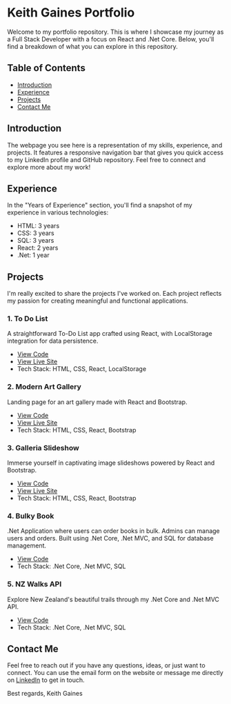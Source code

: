 # Keith Gaines Portfolio

Welcome to my portfolio repository. This is where I showcase my journey as a Full Stack Developer with a focus on React and .Net Core. Below, you'll find a breakdown of what you can explore in this repository.

## Table of Contents

- [Introduction](#introduction)
- [Experience](#experience)
- [Projects](#projects)
- [Contact Me](#contact-me)

## Introduction

The webpage you see here is a representation of my skills, experience, and projects. It features a responsive navigation bar that gives you quick access to my LinkedIn profile and GitHub repository. Feel free to connect and explore more about my work!

## Experience

In the "Years of Experience" section, you'll find a snapshot of my experience in various technologies:

- HTML: 3 years
- CSS: 3 years
- SQL: 3 years
- React: 2 years
- .Net: 1 year

## Projects

I'm really excited to share the projects I've worked on. Each project reflects my passion for creating meaningful and functional applications.

### 1. To Do List

A straightforward To-Do List app crafted using React, with LocalStorage integration for data persistence.

- [View Code](https://github.com/keithgaines/todolist_react)
- [View Live Site](https://todolisttsx.vercel.app)
- Tech Stack: HTML, CSS, React, LocalStorage

### 2. Modern Art Gallery

Landing page for an art gallery made with React and Bootstrap.

- [View Code](https://github.com/keithgaines/art-gallery-website)
- [View Live Site](https://keithgaines.github.io/art-gallery-website)
- Tech Stack: HTML, CSS, React, Bootstrap

### 3. Galleria Slideshow

Immerse yourself in captivating image slideshows powered by React and Bootstrap.

- [View Code](https://github.com/keithgaines/slideshowreact)
- [View Live Site](https://slideshowreact.vercel.app/)
- Tech Stack: HTML, CSS, React, Bootstrap

### 4. Bulky Book

.Net Application where users can order books in bulk. Admins can manage users and orders. Built using .Net Core, .Net MVC, and SQL for database management.

- [View Code](https://github.com/keithgaines/Bulky)
- Tech Stack: .Net Core, .Net MVC, SQL

### 5. NZ Walks API

Explore New Zealand's beautiful trails through my .Net Core and .Net MVC API.

- [View Code](https://github.com/keithgaines/NZWalksAPI)
- Tech Stack: .Net Core, .Net MVC, SQL

## Contact Me

Feel free to reach out if you have any questions, ideas, or just want to connect. You can use the email form on the website or message me directly on [LinkedIn](https://www.linkedin.com/in/keithgaines/) to get in touch.

Best regards,
Keith Gaines
